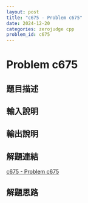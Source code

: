 ```yaml
---
layout: post
title: "c675 - Problem c675"
date: 2024-12-20
categories: zerojudge cpp
problem_id: c675
---
```


# Problem c675

## 題目描述



## 輸入說明



## 輸出說明



## 解題連結

[c675 - Problem c675](https://zerojudge.tw/ShowProblem?problemid=c675)

## 解題思路

